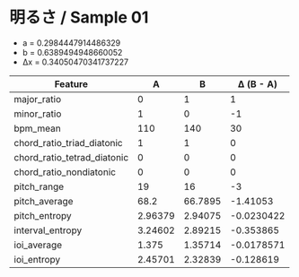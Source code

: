 # 明るさ / Sample 01

- a = 0.2984447914486329
- b = 0.6389494948660052
- Δx = 0.34050470341737227

| Feature | A | B | Δ (B - A) |
|---------|---|---|-----------|
| major_ratio | 0 | 1 | 1 |
| minor_ratio | 1 | 0 | -1 |
| bpm_mean | 110 | 140 | 30 |
| chord_ratio_triad_diatonic | 1 | 1 | 0 |
| chord_ratio_tetrad_diatonic | 0 | 0 | 0 |
| chord_ratio_nondiatonic | 0 | 0 | 0 |
| pitch_range | 19 | 16 | -3 |
| pitch_average | 68.2 | 66.7895 | -1.41053 |
| pitch_entropy | 2.96379 | 2.94075 | -0.0230422 |
| interval_entropy | 3.24602 | 2.89215 | -0.353865 |
| ioi_average | 1.375 | 1.35714 | -0.0178571 |
| ioi_entropy | 2.45701 | 2.32839 | -0.128619 |
